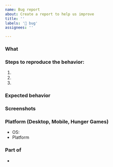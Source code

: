 ```yaml
---
name: Bug report
about: Create a report to help us improve
title: ''
labels: '🐛 bug'
assignees: ''

---
```


### What
<!-- A clear and concise description of what the bug is.-->

### Steps to reproduce the behavior:
1. <!-- Go to '...' -->
2. <!-- Click on '....' -->
3. <!-- See error -->

### Expected behavior
<!-- A clear and concise description of what you expected to happen. -->

### Screenshots
<!-- (Optional, delete if not needed) -->

### Platform (Desktop, Mobile, Hunger Games)
 - OS: <!-- [e.g. iOS, Android, Desktop] -->
 - Platform <!-- [e.g. Desktop, Mobile, Hunger Games] -->

### Part of
- <!-- Add the issue number preceded by # (that also allows searching by name for similar issues) - example: #374 -->
